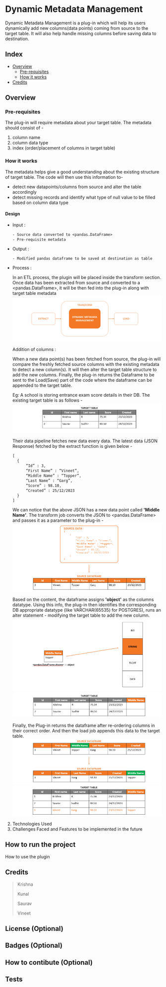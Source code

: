 # Dynamic Metadata Management
Dynamic Metadata Management is a plug-in which will help its users dynamically add new columns(data points) coming from source to the target table. It will also help handle missing columns before saving data to destination. 

## Index
- [Overview](README.md#Overview)
  - [Pre-requisites](README.md#Pre-requisites)
  - [How it works](README.md#How-it-works)
- [Credits](README.md#Credits)

## Overview
### Pre-requisites
The plug-in will require metadata about your target table. The metadata should consist of -
  1. column name
  2. column data type
  3. index  (order/placement of columns in target table)
### How it works
The metadata helps give a good understanding about the existing structure of target table. The code will then use this information to- 
- detect new datapoints/columns from source and alter the table accordingly
- detect missing records and identify what type of null value to be filled based on column data type
#### Design
- Input : 
  ```
  - Source data converted to <pandas.DataFrame>
  - Pre-requisite metadata
  ```


- Output :
  ```
  - Modified pandas dataframe to be saved at destination as table
  ```

- Process :
  
  In an ETL process, the plugin will be placed inside the transform section. Once data has been extracted from source and converted to a <pandas.DataFrame>, it will be then fed into the plug-in along with target table metadata
    ![Image](assets/1.PNG)
  
  Addition of columns :
  
  When a new data point(s) has been fetched from source, the plug-in will compare the freshly fetched source columns with the existing metadata to detect a new column(s). It will then alter the target table structure to add the new columns. Finally, the plug-in returns the Dataframe to be sent to the Load(Save) part of the code where the dataframe can be appended to the target table.
  
  Eg:
  A school is storing entrance exam score details in their DB. The existing target table is as follows - 
      ![Image](assets/2.PNG)
  
  Their data pipeline fetches new data every data. The latest data (JSON Response) fetched by the extract function is given below -
  ```
  [
    {
        “Id” : 3,
        “First Name” : “Vineet”,
        “Middle Name” : “Topper”,
        “Last Name” : “Garg”,
        “Score” : 98.10,
        “Created” : 25/12/2023
    }
  ]
  ```
  
  We can notice that the above JSON has a new data point called **'Middle Name'**. The transform job converts the JSON to <pandas.DataFrame> and passes it as a parameter to the plug-in -
    ![Image](assets/3.PNG)
  
  Based on the content, the dataframe assigns **'object'** as the columns datatype. Using this info, the plug-in then identifies the corresponding DB appropriate datatype (like VARCHAR(65535) for POSTGRES), runs an alter statement - modifying the target table to add the new column.
    ![Image](assets/6.PNG)
    ![Image](assets/4.PNG)
  
  Finally, the Plug-in returns the dataframe after re-ordering columns in their correct order. And then the load job appends this data to the target table.
    ![Image](assets/7.PNG)
    ![Image](assets/5.PNG)

2. Technologies Used
3. Challenges Faced and Features to be implemented in the future
  
## How to run the project
How to use the plugin

## Credits
> Krishna
>
> Kunal
>
> Saurav
>
> Vineet


## License (Optional)

## Badges (Optional)

## How to contibute (Optional)

## Tests
